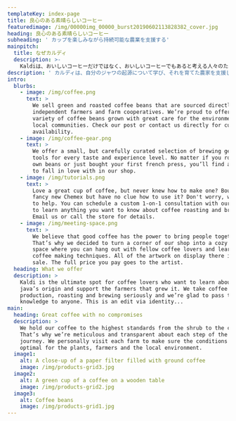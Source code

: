 ```yaml
---
templateKey: index-page
title: 良心のある素晴らしいコーヒー
featuredimage: /img/00000img_00000_burst20190602113828382_cover.jpg
heading: 良心のある素晴らしいコーヒー
subheading: ' カップを楽しみながら持続可能な農業を支援する'
mainpitch:
  title: なぜカルディ
  description: >-
    Kaldiは、おいしいコーヒーだけではなく、おいしいコーヒーでもあると考える人々のためのコーヒーショップです。私たちはすべての豆を小規模の持続可能な農家から直接調達し、利益の一部が彼らの地域社会に確実に再投資されるようにします。
description: ' カルディは、自分のジャワの起源について学び、それを育てた農家を支援したいコーヒー愛好家のための究極のスポットです。私たちはコーヒーの製造、焙煎、醸造を真剣に受け止めており、その知識を誰にでも伝えていただけることをうれしく思います'
intro:
  blurbs:
    - image: /img/coffee.png
      text: >
        We sell green and roasted coffee beans that are sourced directly from
        independent farmers and farm cooperatives. We’re proud to offer a
        variety of coffee beans grown with great care for the environment and
        local communities. Check our post or contact us directly for current
        availability.
    - image: /img/coffee-gear.png
      text: >
        We offer a small, but carefully curated selection of brewing gear and
        tools for every taste and experience level. No matter if you roast your
        own beans or just bought your first french press, you’ll find a gadget
        to fall in love with in our shop.
    - image: /img/tutorials.png
      text: >
        Love a great cup of coffee, but never knew how to make one? Bought a
        fancy new Chemex but have no clue how to use it? Don't worry, we’re here
        to help. You can schedule a custom 1-on-1 consultation with our baristas
        to learn anything you want to know about coffee roasting and brewing.
        Email us or call the store for details.
    - image: /img/meeting-space.png
      text: >
        We believe that good coffee has the power to bring people together.
        That’s why we decided to turn a corner of our shop into a cozy meeting
        space where you can hang out with fellow coffee lovers and learn about
        coffee making techniques. All of the artwork on display there is for
        sale. The full price you pay goes to the artist.
  heading: What we offer
  description: >
    Kaldi is the ultimate spot for coffee lovers who want to learn about their
    java’s origin and support the farmers that grew it. We take coffee
    production, roasting and brewing seriously and we’re glad to pass that
    knowledge to anyone. This is an edit via identity...
main:
  heading: Great coffee with no compromises
  description: >
    We hold our coffee to the highest standards from the shrub to the cup.
    That’s why we’re meticulous and transparent about each step of the coffee’s
    journey. We personally visit each farm to make sure the conditions are
    optimal for the plants, farmers and the local environment.
  image1:
    alt: A close-up of a paper filter filled with ground coffee
    image: /img/products-grid3.jpg
  image2:
    alt: A green cup of a coffee on a wooden table
    image: /img/products-grid2.jpg
  image3:
    alt: Coffee beans
    image: /img/products-grid1.jpg
---
```


